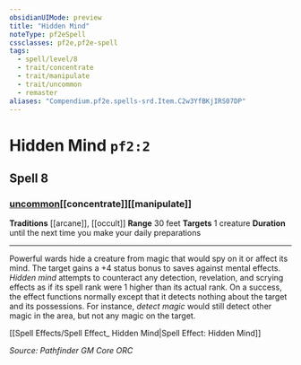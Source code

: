 ```yaml
---
obsidianUIMode: preview
title: "Hidden Mind"
noteType: pf2eSpell
cssclasses: pf2e,pf2e-spell
tags:
  - spell/level/8
  - trait/concentrate
  - trait/manipulate
  - trait/uncommon
  - remaster
aliases: "Compendium.pf2e.spells-srd.Item.C2w3YfBKjIRS07DP" 
---
```

# Hidden Mind  `pf2:2`  
## Spell 8
### [uncommon](uncommon "Uncommon Rarity Trait")[[concentrate]][[manipulate]]
**Traditions** [[arcane]], [[occult]]
**Range** 30 feet
**Targets** 1 creature
**Duration** until the next time you make your daily preparations
* * * 
Powerful wards hide a creature from magic that would spy on it or affect its mind. The target gains a +4 status bonus to saves against mental effects. _Hidden mind_ attempts to counteract any detection, revelation, and scrying effects as if its spell rank were 1 higher than its actual rank. On a success, the effect functions normally except that it detects nothing about the target and its possessions. For instance, _detect magic_ would still detect other magic in the area, but not any magic on the target.

[[Spell Effects/Spell Effect_ Hidden Mind|Spell Effect: Hidden Mind]]

*Source: Pathfinder GM Core*
*ORC*